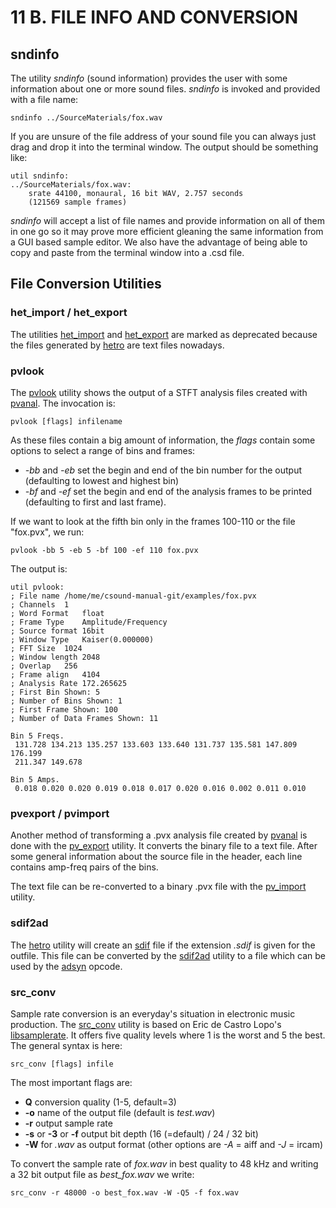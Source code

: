 # 11 B. FILE INFO AND CONVERSION

## sndinfo

The utility _sndinfo_ (sound information) provides the user with some information about one or more sound files. _sndinfo_ is invoked and provided with a file name:

    sndinfo ../SourceMaterials/fox.wav

If you are unsure of the file address of your sound file you can always
just drag and drop it into the terminal window. The output should be
something like:

    util sndinfo:
    ../SourceMaterials/fox.wav:
        srate 44100, monaural, 16 bit WAV, 2.757 seconds
        (121569 sample frames)

_sndinfo_ will accept a list of file names and provide information on
all of them in one go so it may prove more efficient gleaning the same
information from a GUI based sample editor. We also have the advantage
of being able to copy and paste from the terminal window into a .csd
file.

## File Conversion Utilities

### het_import / het_export

The utilities
[het_import](https://csound.com/docs/manual/het_import.html) and
[het_export](https://csound.com/docs/manual/het_export.html)
are marked as deprecated because the files generated by
[hetro](https://csound.com/docs/manual/hetro.html) are text files nowadays.

### pvlook

The [pvlook](https://csound.com/docs/manual/pvlook.html) utility
shows the output of a STFT analysis files created
with [pvanal](https://csound.com/docs/manual/pvanal.html).
The invocation is:

    pvlook [flags] infilename

As these files contain a big amount of information,
the _flags_ contain some options to select a range of bins and frames:

- _-bb_ and _-eb_ set the begin and end of the bin number for the output (defaulting to lowest and highest bin)
- _-bf_ and _-ef_ set the begin and end of the analysis frames to be printed (defaulting to first and last frame).

If we want to look at the fifth bin only in the frames 100-110 or the file "fox.pvx", we run:

    pvlook -bb 5 -eb 5 -bf 100 -ef 110 fox.pvx

The output is:

```
util pvlook:
; File name	/home/me/csound-manual-git/examples/fox.pvx
; Channels	1
; Word Format	float
; Frame Type	Amplitude/Frequency
; Source format	16bit
; Window Type	Kaiser(0.000000)
; FFT Size	1024
; Window length	2048
; Overlap	256
; Frame align	4104
; Analysis Rate	172.265625
; First Bin Shown: 5
; Number of Bins Shown: 1
; First Frame Shown: 100
; Number of Data Frames Shown: 11

Bin 5 Freqs.
 131.728 134.213 135.257 133.603 133.640 131.737 135.581 147.809 176.199
 211.347 149.678

Bin 5 Amps.
 0.018 0.020 0.020 0.019 0.018 0.017 0.020 0.016 0.002 0.011 0.010
```

### pvexport / pvimport

Another method of transforming a .pvx analysis file created by
[pvanal](https://csound.com/docs/manual/pvanal.html) is done with the
[pv_export](https://csound.com/docs/manual/pv_export.html) utility.
It converts the binary file to a text file.
After some general information about the source file in the header,
each line contains amp-freq pairs of the bins.

The text file can be re-converted to a binary .pvx file with the
[pv_import](https://csound.com/docs/manual/pv_import.html) utility.

### sdif2ad

The [hetro](https://csound.com/docs/manual/hetro.html) utility will create
an [sdif](http://cnmat.org/SDIF/) file if the extension _.sdif_ is given for the outfile.
This file can be converted by the
[sdif2ad](https://csound.com/docs/manual/sdif2ad.html) utility to a file which can be used by
the [adsyn](https://csound.com/docs/manual/adsyn.html) opcode.

### src_conv

Sample rate conversion is an everyday's situation in electronic music production.
The [src_conv](https://csound.com/docs/manual/src_conv.html)
utility is based on Eric de Castro Lopo's
[libsamplerate](https://github.com/erikd/libsamplerate).
It offers five quality levels where 1 is the worst and 5 the best. The general syntax is here:

    src_conv [flags] infile

The most important flags are:

- **Q** conversion quality (1-5, default=3)
- **-o** name of the output file (default is _test.wav_)
- **-r** output sample rate
- **-s** or **-3** or **-f** output bit depth (16 (=default) / 24 / 32 bit)
- **-W** for _.wav_ as output format (other options are _-A_ = aiff and _-J_ = ircam)

To convert the sample rate of _fox.wav_ in best quality to 48 kHz and
writing a 32 bit output file as _best_fox.wav_ we write:

```
src_conv -r 48000 -o best_fox.wav -W -Q5 -f fox.wav
```
